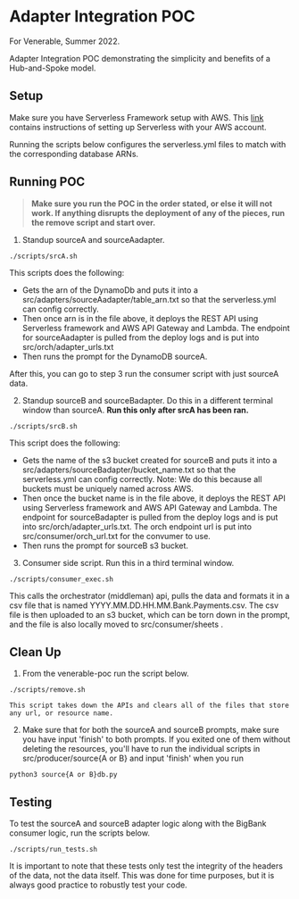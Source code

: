 # Adapter Integration POC
For Venerable, Summer 2022.

Adapter Integration POC demonstrating the simplicity and benefits of a Hub-and-Spoke model.

## Setup
Make sure you have Serverless Framework setup with AWS.
This [link](https://www.serverless.com/framework/docs/getting-started) contains instructions of setting up
Serverless with your AWS account.

Running the scripts below configures the serverless.yml files to match with the corresponding database ARNs.

## Running POC
>**Make sure you run the POC in the order stated, or else it will not work. If anything disrupts
>   the deployment of any of the pieces, run the remove script and start over.**

1. Standup sourceA and sourceAadapter. 
```
./scripts/srcA.sh
```
This scripts does the following:
* Gets the arn of the DynamoDb and puts it into a src/adapters/sourceAadapter/table_arn.txt so that the serverless.yml can config correctly.
* Then once arn is in the file above, it deploys the REST API using Serverless framework and AWS API Gateway and Lambda. The endpoint for sourceAadapter is pulled from the deploy logs and is put into src/orch/adapter_urls.txt 
* Then runs the prompt for the DynamoDB sourceA. 

After this, you can go to step 3 run the consumer script with just sourceA data.

2. Standup sourceB and sourceBadapter. Do this in a different terminal window than sourceA. **Run this only after srcA has been ran.**
```
./scripts/srcB.sh
```
This script does the following:
* Gets the name of the s3 bucket created for sourceB and puts it into a src/adapters/sourceBadapter/bucket_name.txt
     so that the serverless.yml can config correctly.
    Note: We do this because all buckets must be uniquely named across AWS.
* Then once the bucket name is in the file above, it deploys the REST API using Serverless framework
     and AWS API Gateway and Lambda. The endpoint for sourceBadapter is pulled from the deploy logs and is put into src/orch/adapter_urls.txt. The orch endpoint url is put into src/consumer/orch_url.txt for the convumer to use.
* Then runs the prompt for sourceB s3 bucket. 

3. Consumer side script. Run this in a third terminal window.
```
./scripts/consumer_exec.sh
```
This calls the orchestrator (middleman) api, pulls the data and formats it in a csv file
that is named YYYY.MM.DD.HH.MM.Bank.Payments.csv. The csv file is then uploaded to an s3 bucket, which can be torn
down in the prompt, and the file is also locally moved to src/consumer/sheets .


## Clean Up

1. From the venerable-poc run the script below.
```
./scripts/remove.sh

This script takes down the APIs and clears all of the files that store any url, or resource name.

```
2. Make sure that for both the sourceA and sourceB prompts, make sure you have input 'finish' to both prompts. If you exited one of them without
deleting the resources, you'll have to run the individual scripts in src/producer/source{A or B} and input 'finish' when you run
```
python3 source{A or B}db.py
```

## Testing

To test the sourceA and sourceB adapter logic along with the BigBank consumer logic, run the scripts below. 
```
./scripts/run_tests.sh
```
It is important to note that these tests only test the integrity of the headers of the data, not the data itself. This was done for time purposes, but it is always good practice to robustly test your code.